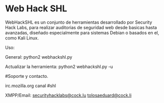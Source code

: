 # Web Hack SHL

WebHackSHL es un conjunto de herramientas desarrollado por Security Hack Labs, para realizar auditorias de seguridad web desde basicas hasta avanzadas, diseñado especialmente para sistemas Debian o basados en el, como Kali Linux.

Uso:

General: python2 webhackshl.py

Actualizar la herramienta: python2 webhackshl.py -u


#Soporte y contacto.

irc.mozilla.org canal #shl

XMPP/Email: securityhacklabs@cock.lu
            tolosaeduard@cock.li
